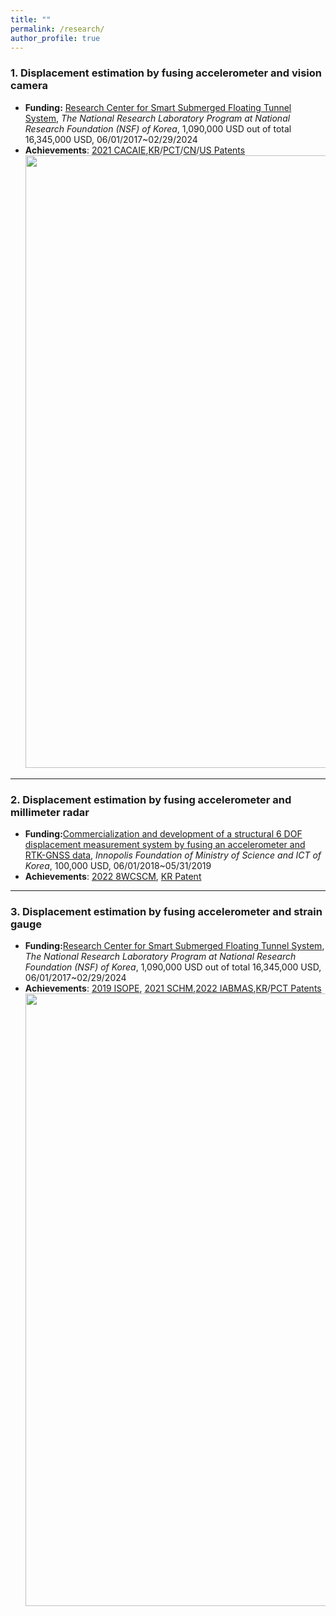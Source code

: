 ```yaml
---
title: ""
permalink: /research/
author_profile: true
---
```

### 1. Displacement estimation by fusing accelerometer and vision camera
* **Funding:** [Research Center for Smart Submerged Floating Tunnel System](http://www.src-erc.or.kr/sub/index.kin?mode=view&main=3&sub=9&main_no=101&no=42&page=1&ifwhat=&ifvalue=), *The National Research Laboratory Program at National Research Foundation (NSF) of Korea*, 1,090,000 USD out of total 16,345,000 USD, 06/01/2017~02/29/2024 
* **Achievements**: [2021 CACAIE](https://onlinelibrary.wiley.com/doi/abs/10.1111/mice.12767),[KR](http://www.src-erc.or.kr/sub/index.kin?mode=view&main=3&sub=9&main_no=101&no=42&page=1&ifwhat=&ifvalue=)/[PCT]()/[CN]()/[US Patents]()
   <img src="https://s4.ax1x.com/2022/01/15/7GXkHe.png" width="980">
---
### 2. Displacement estimation by fusing accelerometer and millimeter radar
* **Funding:**[Commercialization and development of a structural 6 DOF displacement measurement system by fusing an accelerometer and RTK-GNSS data](), *Innopolis Foundation of Ministry of Science and ICT of Korea*, 100,000 USD, 06/01/2018~05/31/2019
* **Achievements**: [2022 8WCSCM](), [KR Patent]()
---
### 3. Displacement estimation by fusing accelerometer and strain gauge
* **Funding:**[Research Center for Smart Submerged Floating Tunnel System](http://www.src-erc.or.kr/sub/index.kin?mode=view&main=3&sub=9&main_no=101&no=42&page=1&ifwhat=&ifvalue=), *The National Research Laboratory Program at National Research Foundation (NSF) of Korea*, 1,090,000 USD out of total 16,345,000 USD, 06/01/2017~02/29/2024 
* **Achievements**: [2019 ISOPE](https://onepetro.org/ISOPEIOPEC/proceedings-abstract/ISOPE19/All-ISOPE19/ISOPE-I-19-637/21666), [2021 SCHM](https://onlinelibrary.wiley.com/doi/abs/10.1002/stc.2733),[2022 IABMAS](),[KR]()/[PCT Patents]()
   <img src="https://s3.bmp.ovh/imgs/2022/01/6d55017d4e08a138.png" width="980">
